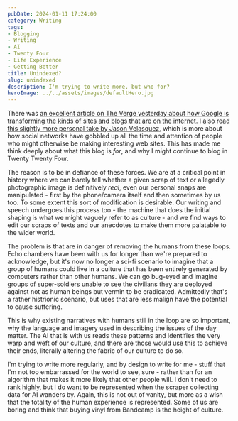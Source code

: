 ```yaml
---
pubDate: 2024-01-11 17:24:00
category: Writing
tags:
- Blogging
- Writing
- AI
- Twenty Four
- Life Experience
- Getting Better
title: Unindexed?
slug: unindexed
description: I'm trying to write more, but who for?
heroImage: ../../assets/images/defaultHero.jpg
---
```

There was [an excellent article on The Verge yesterday about how Google is transforming the kinds of sites and blogs that are on the internet](https://www.theverge.com/c/23998379/google-search-seo-algorithm-webpage-optimization). I also read [this slightly more personal take by Jason Velasquez](https://www.fromjason.xyz/p/notebook/where-have-all-the-websites-gone/), which is more about how social networks have gobbled up all the time and attention of people who might otherwise be making interesting web sites. This has made me think deeply about what this blog is *for*, and why I might continue to blog in Twenty Twenty Four. 

The reason is to be in defiance of these forces. We are at a critical point in history where we can barely tell whether a given scrap of text or allegedly photographic image is definitively *real*, even our personal snaps are manipulated - first by the phone/camera itself and then sometimes by us too. To some extent this sort of modification is desirable. Our writing and speech undergoes this process too - the machine that does the initial shaping is what we might vaguely refer to as culture - and we find ways to edit our scraps of texts and our anecdotes to make them more palatable to the wider world.

The problem is that are in danger of removing the humans from these loops. Echo chambers have been with us for longer than we're prepared to acknowledge, but it's now no longer a sci-fi scenario to imagine that a group of humans could live in a culture that has been entirely generated by computers rather than other humans. We can go bug-eyed and imagine groups of super-soldiers unable to see the civilians they are deployed against not as human beings but vermin to be eradicated. Admittedly that's a rather histrionic scenario, but uses that are less malign have the potential to cause suffering.

This is why existing narratives with humans still in the loop are so important, why the language and imagery used in describing the issues of the day matter. The AI that is with us reads these patterns and identifies the very warp and weft of our culture, and there are those would use this to achieve their ends, literally altering the fabric of our culture to do so. 

I'm trying to write more regularly, and by design to write for me - stuff that I'm not too embarrassed for the world to see, sure - rather than for an algorithm that makes it more likely that other people will. I don't need to rank highly, but I do want to be represented when the scraper collecting data for AI wanders by. Again, this is not out of vanity, but more as a wish that the totality of the human experience is represented. Some of us are boring and think that buying vinyl from Bandcamp is the height of culture.